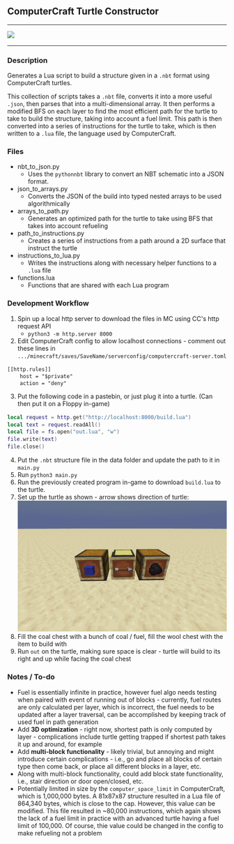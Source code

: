 ## ComputerCraft Turtle Constructor

----

![](video/output_optimized.gif)

----

### Description

Generates a Lua script to build a structure given in a `.nbt` format using ComputerCraft turtles.

This collection of scripts takes a `.nbt` file, converts it into a more useful `.json`, then parses that into a multi-dimensional array. It then performs a modified BFS on each layer to find the most efficient path for the turtle to take to build the structure, taking into account a fuel limit. This path is then converted into a series of instructions for the turtle to take, which is then written to a `.lua` file, the language used by ComputerCraft.

### Files

* nbt_to_json.py
  * Uses the `pythonnbt` library to convert an NBT schematic into a JSON format.
* json_to_arrays.py
  * Converts the JSON of the build into typed nested arrays to be used algorithmically
* arrays_to_path.py
  * Generates an optimized path for the turtle to take using BFS that takes into account refueling
* path_to_instructions.py
  * Creates a series of instructions from a path around a 2D surface that instruct the turtle
* instructions_to_lua.py
  * Writes the instructions along with necessary helper functions to a `.lua` file
* functions.lua
  * Functions that are shared with each Lua program

### Development Workflow

1. Spin up a local http server to download the files in MC using CC's http request API
   * `python3 -m http.server 8000`
2. Edit ComputerCraft config to allow localhost connections - comment out these lines in `.../minecraft/saves/SaveName/serverconfig/computercraft-server.toml`
```
[[http.rules]]
	host = "$private"
	action = "deny"
```
3. Put the following code in a pastebin, or just plug it into a turtle. (Can then put it on a Floppy in-game)
```lua
local request = http.get("http://localhost:8000/build.lua")
local text = request.readAll()
local file = fs.open("out.lua", "w")
file.write(text)
file.close()
```
4. Put the `.nbt` structure file in the data folder and update the path to it in `main.py`
5. Run `python3 main.py`
6. Run the previously created program in-game to download `build.lua` to the turtle.
7. Set up the turtle as shown - arrow shows direction of turtle:
![setup photo](data/layout.png)
8. Fill the coal chest with a bunch of coal / fuel, fill the wool chest with the item to build with
9. Run `out` on the turtle, making sure space is clear - turtle will build to its right and up while facing the coal chest

### Notes / To-do

- Fuel is essentially infinite in practice, however fuel algo needs testing when paired with event of running out of blocks - currently, fuel routes are only calculated per layer, which is incorrect, the fuel needs to be updated after a layer traversal, can be accomplished by keeping track of used fuel in path generation 
- Add **3D optimization** - right now, shortest path is only computed by layer - complications include turtle getting trapped if shortest path takes it up and around, for example
- Add **multi-block functionality** - likely trivial, but annoying and might introduce certain complications - i.e., go and place all blocks of certain type then come back, or place all different blocks in a layer, etc.
- Along with multi-block functionality, could add block state functionality, i.e., stair direction or door open/closed, etc.
- Potentially limited in size by the `computer_space_limit` in ComputerCraft, which is 1,000,000 bytes. A 81x87x87 structure resulted in a Lua file of 864,340 bytes, which is close to the cap. However, this value can be modified. This file resulted in ~80,000 instructions, which again shows the lack of a fuel limit in practice with an advanced turtle having a fuel limit of 100,000. Of course, thie value could be changed in the config to make refueling not a problem